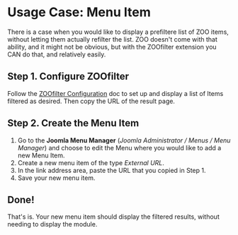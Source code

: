 # Usage Case: Menu Item

There is a case when you would like to display a prefiltere list of ZOO items, without letting them actually refilter the list. ZOO doesn't come with that ability, and it might not be obvious, but with the ZOOfilter extension you CAN do that, and relatively easily.

## Step 1. Configure ZOOfilter

Follow the [ZOOfilter Configuration](ZOOfilter/configuration.md) doc to set up and display a list of Items filtered as desired. Then copy the URL of the result page.

## Step 2. Create the Menu Item

1. Go to the **Joomla Menu Manager** (*Joomla Administrator / Menus / Menu Manager*) and choose to edit the Menu where you would like to add a new Menu Item.
1. Create a new menu item of the type *External URL*.
1. In the link address area, paste the URL that you copied in Step 1.
1. Save your new menu item.

## Done!

That's is. Your new menu item should display the filtered results, without needing to display the module.